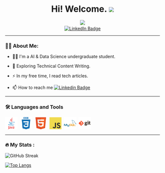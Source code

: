 <h1 align="center">
  Hi! Welcome.
  <img src="https://media.giphy.com/media/hvRJCLFzcasrR4ia7z/giphy.gif" width="30px"/>
</h1>
<div id="header" align="center">
  <img src="https://media.giphy.com/media/M9gbBd9nbDrOTu1Mqx/giphy.gif" width="100"/>
</div>
<div id="badges" align="center">
  <a href="www.linkedin.com/in/pehansi-karunaratne">
    <img src="https://img.shields.io/badge/LinkedIn-blue?style=for-the-badge&logo=linkedin&logoColor=white" alt="LinkedIn Badge"/>
  </a>
</div>

---
### 👩‍💻 About Me:


- :woman_student: I'm a AI & Data Science undergraduate student.

- :seedling: Exploring Technical Content Writing.

- :zap: In my free time, I read tech articles.

- :mailbox: How to reach me [![Linkedin Badge](https://img.shields.io/badge/-kakbar-blue?style=flat&logo=Linkedin&logoColor=white)](www.linkedin.com/in/pehansi-karunaratne)

---
### 🛠️ Languages and Tools
<div>
  <img src="https://github.com/devicons/devicon/blob/master/icons/java/java-original-wordmark.svg" title="Java" alt="Java" width="40" height="40"/>&nbsp;
  <img src="https://github.com/devicons/devicon/blob/master/icons/css3/css3-plain-wordmark.svg"  title="CSS3" alt="CSS" width="40" height="40"/>&nbsp;
  <img src="https://github.com/devicons/devicon/blob/master/icons/html5/html5-original.svg" title="HTML5" alt="HTML" width="40" height="40"/>&nbsp;
  <img src="https://github.com/devicons/devicon/blob/master/icons/javascript/javascript-original.svg" title="JavaScript" alt="JavaScript" width="40" height="40"/>&nbsp;
  <img src="https://github.com/devicons/devicon/blob/master/icons/mysql/mysql-original-wordmark.svg" title="MySQL"  alt="MySQL" width="40" height="40"/>&nbsp;
  <img src="https://github.com/devicons/devicon/blob/master/icons/git/git-original-wordmark.svg" title="Git" **alt="Git" width="40" height="40"/>
</div>

---

### 🔥 My Stats :
![GitHub Streak](http://github-readme-streak-stats.herokuapp.com?user=PehansiK&theme=dark&background=000000)

[![Top Langs](https://github-readme-stats.vercel.app/api/top-langs/?username=PehansiK&layout=compact&theme=vision-friendly-dark)](https://github.com/anuraghazra/github-readme-stats)

